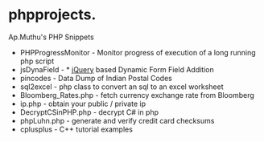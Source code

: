 phpprojects. 
===========

Ap.Muthu's PHP Snippets

* PHPProgressMonitor - Monitor progress of execution of a long running php script
* jsDynaField - * [jQuery](https://jquery.org/) based Dynamic Form Field Addition
* pincodes - Data Dump of Indian Postal Codes
* sql2excel - php class to convert an sql to an excel worksheet
* Bloomberg_Rates.php - fetch currency exchange rate from Bloomberg
* ip.php - obtain your public / private ip
* DecryptCSinPHP.php - decrypt C# in php
* phpLuhn.php - generate and verify credit card checksums
* cplusplus - C++ tutorial examples